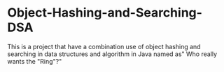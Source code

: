 # Object-Hashing-and-Searching-DSA
This is a project that have a combination use of object hashing and searching in data structures and algorithm in Java named as" Who really wants the "Ring"?"
